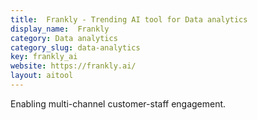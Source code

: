 ```yaml
---
title:  Frankly - Trending AI tool for Data analytics
display_name:  Frankly
category: Data analytics
category_slug: data-analytics
key: frankly_ai
website: https://frankly.ai/
layout: aitool
---
```


Enabling multi-channel customer-staff engagement.
